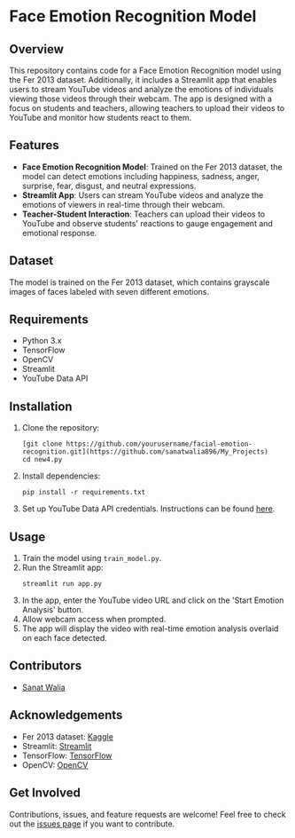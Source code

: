# Face Emotion Recognition Model

## Overview
This repository contains code for a Face Emotion Recognition model using the Fer 2013 dataset. Additionally, it includes a Streamlit app that enables users to stream YouTube videos and analyze the emotions of individuals viewing those videos through their webcam. The app is designed with a focus on students and teachers, allowing teachers to upload their videos to YouTube and monitor how students react to them.

## Features
- **Face Emotion Recognition Model**: Trained on the Fer 2013 dataset, the model can detect emotions including happiness, sadness, anger, surprise, fear, disgust, and neutral expressions.
- **Streamlit App**: Users can stream YouTube videos and analyze the emotions of viewers in real-time through their webcam.
- **Teacher-Student Interaction**: Teachers can upload their videos to YouTube and observe students' reactions to gauge engagement and emotional response.

## Dataset
The model is trained on the Fer 2013 dataset, which contains grayscale images of faces labeled with seven different emotions. 

## Requirements
- Python 3.x
- TensorFlow
- OpenCV
- Streamlit
- YouTube Data API

## Installation
1. Clone the repository:
   ```
   [git clone https://github.com/yourusername/facial-emotion-recognition.git](https://github.com/sanatwalia896/My_Projects)
   cd new4.py
   ```
2. Install dependencies:
   ```
   pip install -r requirements.txt
   ```
3. Set up YouTube Data API credentials. Instructions can be found [here](https://developers.google.com/youtube/registering_an_application).

## Usage
1. Train the model using `train_model.py`.
2. Run the Streamlit app:
   ```
   streamlit run app.py
   ```
3. In the app, enter the YouTube video URL and click on the 'Start Emotion Analysis' button.
4. Allow webcam access when prompted.
5. The app will display the video with real-time emotion analysis overlaid on each face detected.

## Contributors
- [Sanat Walia ](https://github.com/sanatwalia896)


## Acknowledgements
- Fer 2013 dataset: [Kaggle](https://www.kaggle.com/c/challenges-in-representation-learning-facial-expression-recognition-challenge/data)
- Streamlit: [Streamlit](https://streamlit.io/)
- TensorFlow: [TensorFlow](https://www.tensorflow.org/)
- OpenCV: [OpenCV](https://opencv.org/)

## Get Involved
Contributions, issues, and feature requests are welcome! Feel free to check out the [issues page](https://github.com/yourusername/facial-emotion-recognition/issues) if you want to contribute.
